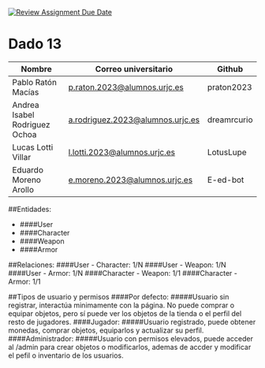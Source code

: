 [![Review Assignment Due Date](https://classroom.github.com/assets/deadline-readme-button-22041afd0340ce965d47ae6ef1cefeee28c7c493a6346c4f15d667ab976d596c.svg)](https://classroom.github.com/a/Jd7ILUgB)

# Dado 13
|  Nombre |Correo universitario   | Github  |
| ------------ | ------------ | ------------ |
|  Pablo Ratón Macías |  p.raton.2023@alumnos.urjc.es |  praton2023 |
| Andrea Isabel Rodriguez Ochoa  |  a.rodriguez.2023@alumnos.urjc.es | dreamrcurio  |
| Lucas Lotti Villar  |  l.lotti.2023@alumnos.urjc.es | LotusLupe  |
| Eduardo Moreno Arollo  |  e.moreno.2023@alumnos.urjc.es | E-ed-bot  |
##Entidades:
- ####User
- ####Character
- ####Weapon
- ####Armor


##Relaciones:
####User - Character: 1/N
####User - Weapon: 1/N
####User - Armor: 1/N
####Character - Weapon: 1/1
####Character - Armor: 1/1

##Tipos de usuario y permisos
####Por defecto: 
#####Usuario sin registrar, interactúa minimamente con la página. No puede comprar o equipar objetos, pero sí puede ver los objetos de la tienda o el perfil del resto de jugadores.
####Jugador:
#####Usuario registrado, puede obtener monedas, comprar objetos, equiparlos y actualizar su perfil.
####Administrador:
#####Usuario con permisos elevados, puede acceder al /admin para crear objetos o modificarlos, ademas de accder y modificar el pefil o inventario de los usuarios.
